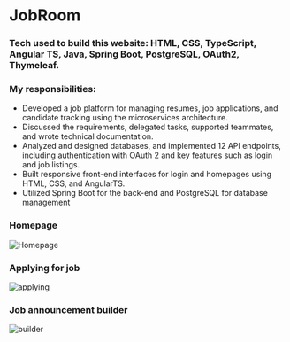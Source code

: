 # JobRoom

### Tech used to build this website: HTML, CSS, TypeScript, Angular TS, Java, Spring Boot, PostgreSQL, OAuth2, Thymeleaf.

### My responsibilities:

- Developed a job platform for managing resumes, job applications, and candidate tracking using the microservices architecture.
- Discussed the requirements, delegated tasks, supported teammates, and wrote technical documentation.
- Analyzed and designed databases, and implemented 12 API endpoints, including authentication with OAuth 2 and key features such as login and job listings.
- Built responsive front-end interfaces for login and homepages using HTML, CSS, and AngularTS.
- Utilized Spring Boot for the back-end and PostgreSQL for database management

### Homepage

![Homepage](https://github.com/Henglay-Eung/Test/blob/master/JobRoom-homepage.png)

### Applying for job

![applying](https://github.com/Henglay-Eung/Test/blob/master/Apply-for-job.png)

### Job announcement builder

![builder](https://github.com/Henglay-Eung/Test/blob/master/Create-job-announcement.png)
